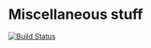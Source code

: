 # Miscellaneous stuff

[![Build Status](https://travis-ci.org/ldgit/miscellaneous.svg?branch=master)](https://travis-ci.org/ldgit/miscellaneous)
